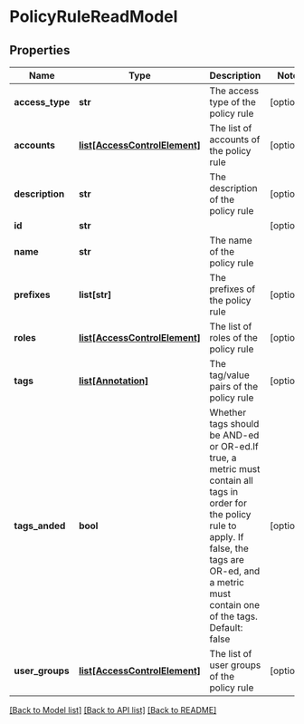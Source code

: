 # PolicyRuleReadModel

## Properties
Name | Type | Description | Notes
------------ | ------------- | ------------- | -------------
**access_type** | **str** | The access type of the policy rule | [optional] 
**accounts** | [**list[AccessControlElement]**](AccessControlElement.md) | The list of accounts of the policy rule | [optional] 
**description** | **str** | The description of the policy rule | [optional] 
**id** | **str** |  | [optional] 
**name** | **str** | The name of the policy rule | 
**prefixes** | **list[str]** | The prefixes of the policy rule | [optional] 
**roles** | [**list[AccessControlElement]**](AccessControlElement.md) | The list of roles of the policy rule | [optional] 
**tags** | [**list[Annotation]**](Annotation.md) | The tag/value pairs of the policy rule | [optional] 
**tags_anded** | **bool** | Whether tags should be AND-ed or OR-ed.If true, a metric must contain all tags in order for the policy rule to apply. If false, the tags are OR-ed, and a metric must contain one of the tags. Default: false | [optional] 
**user_groups** | [**list[AccessControlElement]**](AccessControlElement.md) | The list of user groups of the policy rule | [optional] 

[[Back to Model list]](../README.md#documentation-for-models) [[Back to API list]](../README.md#documentation-for-api-endpoints) [[Back to README]](../README.md)


